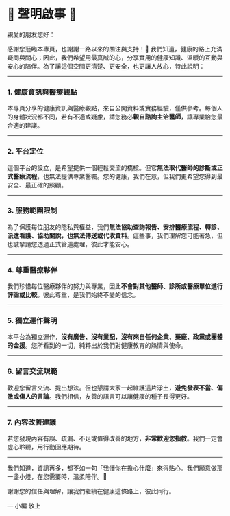 # 🔔 聲明啟事 🔔

親愛的朋友您好：

感謝您蒞臨本專頁，也謝謝一路以來的關注與支持！🙏
我們知道，健康的路上充滿疑問與關心；因此，我們希望用最真誠的心，分享實用的健康知識、溫暖的互動與安心的陪伴。為了讓這個空間更清楚、更安全，也更讓人放心，特此說明：

---

### 1. 健康資訊與醫療觀點

本專頁分享的健康資訊與醫療觀點，來自公開資料或實務經驗，僅供參考。每個人的身體狀況都不同，若有不適或疑慮，請您務必**親自諮詢主治醫師**，讓專業給您最合適的建議。

---

### 2. 平台定位

這個平台的設立，是希望提供一個輕鬆交流的橋樑。但它**無法取代醫師的診斷或正式醫療流程**，也無法提供專業醫囑。您的健康，我們在意，但我們更希望您得到最安全、最正確的照顧。

---

### 3. 服務範圍限制

為了保護每位朋友的隱私與權益，我們**無法協助查詢報告、安排醫療流程、轉診、派遣看護、協助關說，也無法傳送或代收資料**。這些事，我們理解您可能著急，但也誠摯請您透過正式管道處理，彼此才能安心。

---

### 4. 尊重醫療夥伴

我們珍惜每位醫療夥伴的努力與專業，因此**不會對其他醫師、診所或醫療單位進行評論或比較**。彼此尊重，是我們始終不變的信念。

---

### 5. 獨立運作聲明

本平台為獨立運作，**沒有廣告、沒有業配，沒有來自任何企業、藥廠、政黨或團體的金援**。您所看到的一切，純粹出於我們對健康教育的熱情與使命。

---

### 6. 留言交流規範

歡迎您留言交流、提出想法。但也懇請大家一起維護這片淨土，**避免發表不當、偏激或傷人的言論**。我們相信，友善的語言可以讓健康的種子長得更好。

---

### 7. 內容改善建議

若您發現內容有誤、疏漏、不足或值得改善的地方，**非常歡迎您指教**。我們一定會虛心聆聽，用行動回應期待。

---

我們知道，資訊再多，都不如一句「我懂你在擔心什麼」來得貼心。我們願意做那一盞小燈，在您需要時，溫柔陪伴。💛

謝謝您的信任與理解，讓我們繼續在健康這條路上，彼此同行。

— 小編 敬上
